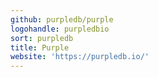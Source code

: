 ```yaml
---
github: purpledb/purple
logohandle: purpledbio
sort: purpledb
title: Purple
website: 'https://purpledb.io/'
---
```

